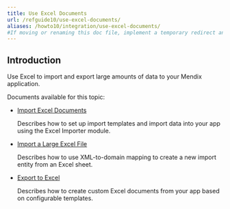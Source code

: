 ```yaml
---
title: Use Excel Documents
url: /refguide10/use-excel-documents/
aliases: /howto10/integration/use-excel-documents/
#If moving or renaming this doc file, implement a temporary redirect and let the respective team know they should update the URL in the product. See Mapping to Products for more details. 
---
```


## Introduction 

Use Excel to import and export large amounts of data to your Mendix application.  

Documents available for this topic:

* [Import Excel Documents](/refguide10/importing-excel-documents/)

    Describes how to set up import templates and import data into your app using the Excel Importer module.

* [Import a Large Excel File](/refguide10/import-a-large-excel-file/)

    Describes how to use XML-to-domain mapping to create a new import entity from an Excel sheet.

* [Export to Excel](/refguide10/using-the-excel-exporter/)

    Describes how to create custom Excel documents from your app based on configurable templates.
